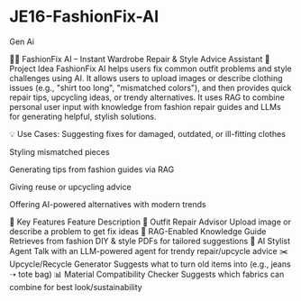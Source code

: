# JE16-FashionFix-AI
Gen Ai

👜👟 FashionFix AI – Instant Wardrobe Repair & Style Advice Assistant
🧠 Project Idea
FashionFix AI helps users fix common outfit problems and style challenges using AI. It allows users to upload images or describe clothing issues (e.g., "shirt too long", "mismatched colors"), and then provides quick repair tips, upcycling ideas, or trendy alternatives. It uses RAG to combine personal user input with knowledge from fashion repair guides and LLMs for generating helpful, stylish solutions.

💡 Use Cases:
Suggesting fixes for damaged, outdated, or ill-fitting clothes

Styling mismatched pieces

Generating tips from fashion guides via RAG

Giving reuse or upcycling advice

Offering AI-powered alternatives with modern trends

🌟 Key Features
Feature	Description
🧵 Outfit Repair Advisor	Upload image or describe a problem to get fix ideas
📖 RAG-Enabled Knowledge Guide	Retrieves from fashion DIY & style PDFs for tailored suggestions
👗 AI Stylist Agent	Talk with an LLM-powered agent for trendy repair/upcycle advice
✂️ Upcycle/Recycle Generator	Suggests what to turn old items into (e.g., jeans ➝ tote bag)
📊 Material Compatibility Checker	Suggests which fabrics can combine for best look/sustainability
